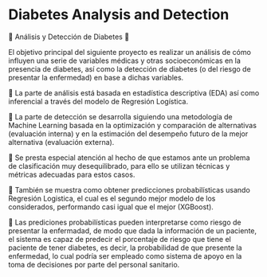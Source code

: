 # Diabetes Analysis and Detection

🚩 Análisis y Detección de Diabetes 🚩

El objetivo principal del siguiente
proyecto es realizar un análisis de cómo influyen una serie de variables médicas y otras socioeconómicas en la presencia de diabetes, así como la detección de diabetes (o del riesgo de presentar la enfermedad) en base a dichas variables.

🔸 La parte de análisis está basada en estadística descriptiva (EDA) así como inferencial a través del modelo de Regresión Logística.

🔸 La parte de detección se desarrolla siguiendo una metodología de Machine Learning basada en la optimización y comparación de alternativas (evaluación interna) y en la estimación del desempeño futuro de la mejor alternativa (evaluación externa).

🔸 Se presta especial atención al hecho de que estamos ante un problema de clasificación muy desequilibrado, para ello se utilizan técnicas y métricas adecuadas para estos casos.

🔸 También se muestra como obtener predicciones probabilísticas usando Regresión Logistica, el cual es el segundo mejor modelo de los considerados, performando casi igual que el mejor (XGBoost).

🔸 Las prediciones probabilísticas pueden interpretarse como riesgo de presentar la enfermadad, de modo que dada la información de un paciente, el sistema es capaz de predecir el porcentaje de riesgo que tiene el paciente de tener diabetes, es decir, la probabilidad de que presente la enfermedad, lo cual podría ser empleado como sistema de apoyo en la toma de decisiones por parte del personal sanitario.

```{tableofcontents}
```
